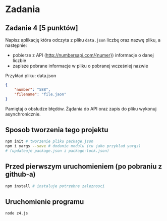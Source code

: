 # Zadania

## Zadanie 4 [5 punktów]

Napisz aplikację która odczyta z pliku `data.json` liczbę oraz nazwę pliku, a następnie:
- pobierze z API (http://numbersapi.com/{numer}) informacje o danej liczbie 
- zapisze pobrane informacje w pliku o pobranej wcześniej nazwie

Przykład pliku: data.json
```JSON
{
    "number": "588",
    "filename": "file.jaon"
}
```

Pamiętaj o obsłudze błędów. Żądania do API oraz zapis do pliku wykonuj asynchronicznie.

## Sposob tworzenia tego projektu

```bash
npm init # tworzenie pliku package.json
npm i yargs --save # dodanie modulu (tu jako przyklad yargs)
# (updateuje package.json i package-lock.json)
```

## Przed pierwszym uruchomieniem (po pobraniu z github-a)

```bash
npm install # instaluje potrzebne zaleznosci
```

## Uruchomienie programu

```bash
node z4.js
```
